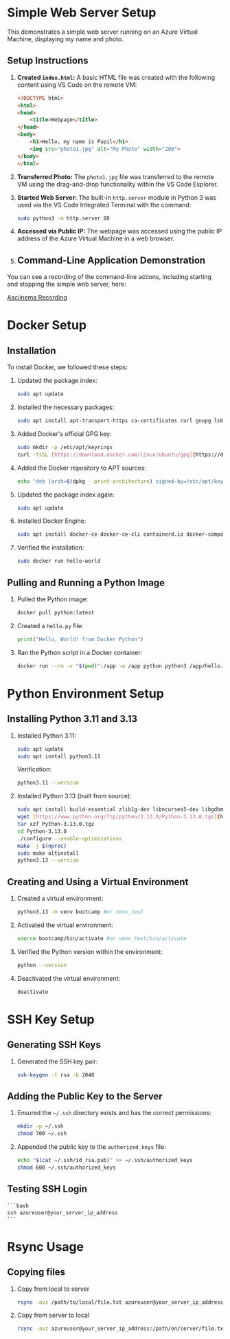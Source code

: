 # Simple Web Server Setup

This demonstrates a simple web server running on an Azure Virtual Machine, displaying my name and photo.

## Setup Instructions

1.  **Created `index.html`:** A basic HTML file was created with the following content using VS Code on the remote VM:
    ```html
    <!DOCTYPE html>
    <html>
    <head>
        <title>Webpage</title>
    </head>
    <body>
        <h1>Hello, my name is Papil</h1>
        <img src="photo1.jpg" alt="My Photo" width="200">
    </body>
    </html>
    ```

2.  **Transferred Photo:** The `photo1.jpg` file was transferred to the remote VM using the drag-and-drop functionality within the VS Code Explorer.

3.  **Started Web Server:** The built-in `http.server` module in Python 3 was used via the VS Code Integrated Terminal with the command:
    ```bash
    sudo python3 -m http.server 80
    ```

4.  **Accessed via Public IP:** The webpage was accessed using the public IP address of the Azure Virtual Machine in a web browser.

5. ## Command-Line Application Demonstration

You can see a recording of the command-line actions, including starting and stopping the simple web server, here:

[Asciinema Recording](  https://asciinema.org/connect/5a0d2475-c7f1-4f1b-9193-7cc816caa932 )

# Docker Setup

## Installation

To install Docker, we followed these steps:

1.  Updated the package index:
    ```bash
    sudo apt update
    ```
2.  Installed the necessary packages:
    ```bash
    sudo apt install apt-transport-https ca-certificates curl gnupg lsb-release
    ```
3.  Added Docker's official GPG key:
    ```bash
    sudo mkdir -p /etc/apt/keyrings
    curl -fsSL [https://download.docker.com/linux/ubuntu/gpg](https://download.docker.com/linux/ubuntu/gpg) | sudo gpg --dearmor -o /etc/apt/keyrings/docker.gpg
    ```
4.  Added the Docker repository to APT sources:
    ```bash
    echo "deb [arch=$(dpkg --print-architecture) signed-by=/etc/apt/keyrings/docker.gpg] [https://download.docker.com/linux/ubuntu](https://download.docker.com/linux/ubuntu) $(lsb_release -cs) stable" | sudo tee /etc/apt/sources.list.d/docker.list > /dev/null
    ```
5.  Updated the package index again:
    ```bash
    sudo apt update
    ```
6.  Installed Docker Engine:
    ```bash
    sudo apt install docker-ce docker-ce-cli containerd.io docker-compose-plugin
    ```
7.  Verified the installation:
    ```bash
    sudo docker run hello-world
    ```

## Pulling and Running a Python Image

1.  Pulled the Python image:
    ```bash
    docker pull python:latest
    ```
2.  Created a `hello.py` file:
    ```python
    print("Hello, World! from Docker Python")
    ```
3.  Ran the Python script in a Docker container:
    ```bash
    docker run --rm -v "$(pwd)":/app -w /app python python3 /app/hello.py
    ```

# Python Environment Setup

## Installing Python 3.11 and 3.13

1.  Installed Python 3.11:
    ```bash
    sudo apt update
    sudo apt install python3.11
    ```
    Verification:
    ```bash
    python3.11 --version
    ```
2.  Installed Python 3.13 (built from source):
    ```bash
    sudo apt install build-essential zlib1g-dev libncurses5-dev libgdbm-dev libnss3-dev libssl-dev libsqlite3-dev libreadline-dev libffi-dev
    wget [https://www.python.org/ftp/python/3.13.0/Python-3.13.0.tgz](https://www.python.org/ftp/python/3.13.0/Python-3.13.0.tgz) # Replace with actual version if different
    tar xzf Python-3.13.0.tgz
    cd Python-3.13.0
    ./configure --enable-optimizations
    make -j $(nproc)
    sudo make altinstall
    python3.13 --version
    ```

## Creating and Using a Virtual Environment

1.  Created a virtual environment:
    ```bash
    python3.13 -m venv bootcamp #or venv_test
    ```
2.  Activated the virtual environment:
    ```bash
    source bootcamp/bin/activate #or venv_test/bin/activate
    ```
3.  Verified the Python version within the environment:
    ```bash
    python --version
    ```
4.  Deactivated the virtual environment:
    ```bash
    deactivate
    ```

# SSH Key Setup

## Generating SSH Keys

1.  Generated the SSH key pair:
    ```bash
    ssh-keygen -t rsa -b 2048
    ```

## Adding the Public Key to the Server

1.  Ensured the `~/.ssh` directory exists and has the correct permissions:
    ```bash
    mkdir -p ~/.ssh
    chmod 700 ~/.ssh
    ```
2.  Appended the public key to the `authorized_keys` file:
    ```bash
    echo "$(cat ~/.ssh/id_rsa.pub)" >> ~/.ssh/authorized_keys
    chmod 600 ~/.ssh/authorized_keys
    ```

## Testing SSH Login

    ```bash
    ssh azureuser@your_server_ip_address
    ```

# Rsync Usage
## Copying files
1.  Copy from local to server
    ```bash
    rsync -avz /path/to/local/file.txt azureuser@your_server_ip_address:/path/on/server/
    ```
2. Copy from server to local
    ```bash
    rsync -avz azureuser@your_server_ip_address:/path/on/server/file.txt /path/to/local/
    ```
